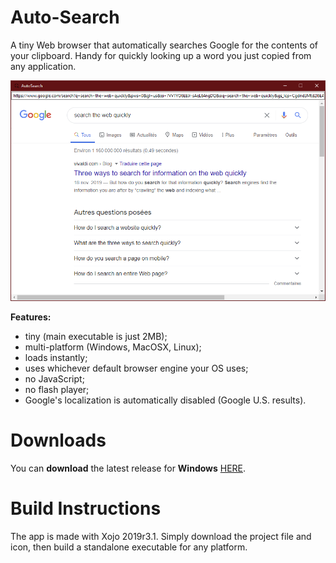 # Auto-Search
A tiny Web browser that automatically searches Google for the contents of your clipboard. Handy for quickly looking up a word you just copied from any application.

<p align="center"><img src="Screenshots/MainWindow.PNG"></p>

<b>Features:</b>
- tiny (main executable is just 2MB);
- multi-platform (Windows, MacOSX, Linux);
- loads instantly;
- uses whichever default browser engine your OS uses;
- no JavaScript;
- no flash player;
- Google's localization is automatically disabled (Google U.S. results).

# Downloads

You can <b>download</b> the latest release for <b>Windows</b> [HERE](https://github.com/DexterLagan/auto-search/releases/tag/v1.0).

# Build Instructions
The app is made with Xojo 2019r3.1. Simply download the project file and icon, then build a standalone executable for any platform.
